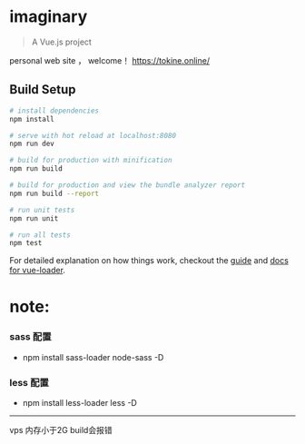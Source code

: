 # imaginary

> A Vue.js project

personal web site ， welcome！
https://tokine.online/

## Build Setup

``` bash
# install dependencies
npm install

# serve with hot reload at localhost:8080
npm run dev

# build for production with minification
npm run build

# build for production and view the bundle analyzer report
npm run build --report

# run unit tests
npm run unit

# run all tests
npm test
```

For detailed explanation on how things work, checkout the [guide](http://vuejs-templates.github.io/webpack/) and [docs for vue-loader](http://vuejs.github.io/vue-loader).

# note:
### sass 配置
* npm install sass-loader node-sass -D
### less 配置
* npm install less-loader less -D
---
vps 内存小于2G build会报错
